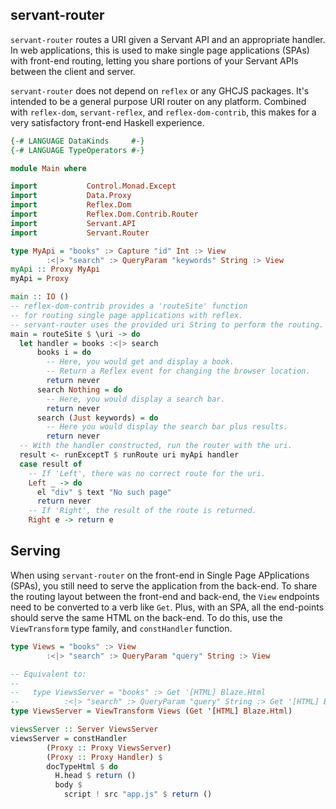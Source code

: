 servant-router
---

`servant-router` routes a URI given a Servant API and an appropriate handler.
In web applications,
this is used to make single page applications (SPAs) with front-end routing,
letting you share portions of your Servant APIs between the client and server.

`servant-router` does not depend on `reflex` or any GHCJS packages.
It's intended to be a general purpose URI router on any platform.
Combined with `reflex-dom`, `servant-reflex`, and `reflex-dom-contrib`,
this makes for a very satisfactory front-end Haskell experience.

```haskell
{-# LANGUAGE DataKinds     #-}
{-# LANGUAGE TypeOperators #-}

module Main where

import           Control.Monad.Except
import           Data.Proxy
import           Reflex.Dom
import           Reflex.Dom.Contrib.Router
import           Servant.API
import           Servant.Router

type MyApi = "books" :> Capture "id" Int :> View
        :<|> "search" :> QueryParam "keywords" String :> View
myApi :: Proxy MyApi
myApi = Proxy

main :: IO ()
-- reflex-dom-contrib provides a 'routeSite' function
-- for routing single page applications with reflex.
-- servant-router uses the provided uri String to perform the routing.
main = routeSite $ \uri -> do
  let handler = books :<|> search
      books i = do
        -- Here, you would get and display a book.
        -- Return a Reflex event for changing the browser location.
        return never
      search Nothing = do
        -- Here, you would display a search bar.
        return never
      search (Just keywords) = do
        -- Here you would display the search bar plus results.
        return never
  -- With the handler constructed, run the router with the uri.
  result <- runExceptT $ runRoute uri myApi handler
  case result of
    -- If 'Left', there was no correct route for the uri.
    Left _ -> do
      el "div" $ text "No such page"
      return never
    -- If 'Right', the result of the route is returned.
    Right e -> return e
```

Serving
---

When using `servant-router` on the front-end in Single Page APplications (SPAs),
you still need to serve the application from the back-end.
To share the routing layout between the front-end and back-end,
the `View` endpoints need to be converted to a verb like `Get`.
Plus, with an SPA,
all the end-points should serve the same HTML on the back-end.
To do this, use the `ViewTransform` type family, and `constHandler` function.

```haskell
type Views = "books" :> View
        :<|> "search" :> QueryParam "query" String :> View

-- Equivalent to:
--
--   type ViewsServer = "books" :> Get '[HTML] Blaze.Html
--          :<|> "search" :> QueryParam "query" String :> Get '[HTML] Blaze.Html
type ViewsServer = ViewTransform Views (Get '[HTML] Blaze.Html)

viewsServer :: Server ViewsServer
viewsServer = constHandler
	    (Proxy :: Proxy ViewsServer)
	    (Proxy :: Proxy Handler) $
	    docTypeHtml $ do
	      H.head $ return ()
	      body $
	        script ! src "app.js" $ return ()
```